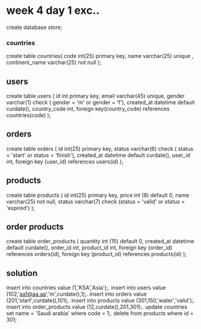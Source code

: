 # week 4 day 1 exc..

create database store;
### countries
create table countries(
    code int(25) primary key,
    name varchar(25) unique ,
    continent_name varchar(25) not null
);

## users

create table users (
    id int primary key,
    email varchar(45) unique,
    gender varchar(1) check ( gender = 'm' or gender  = 'f'),
    created_at datetime default curdate(),
    country_code int,
    foreign key(country_code) references countries(code)
);

## orders

create table orders (
    id int(25) primary key,
    status varchar(6) check ( status = 'start' or status = 'finish'),
    created_at datetime default curdate(),
    user_id int,
    foreign key (user_id) references users(id)
);

## products

create table products (
    id int(25) primary key,
    price int (8) default 0,
    name varchar(25) not null,
    status varchar(7) check (status  = 'valid' or status = 'expired')
);

## order products

create table order_products (
    quantity int (15) default 0,
    created_at datetime default curdate(),
    order_id int,
    product_id int,
    foreign key (order_id) references orders(id),
    foreign key (product_id) references products(id)
);

## solution

insert into countries value (1,'KSA','Asia');.
insert into users value (102,'aa1@aa.aa','m',curdate(),1);.
insert into orders value (201,'start',curdate(),101);.
insert into products value (301,150,'water','valid');.
insert into order_products value (12,curdate(),201,301);.
update countries set name = 'Saudi arabia' where code = 1;.
delete from products where id = 301;
